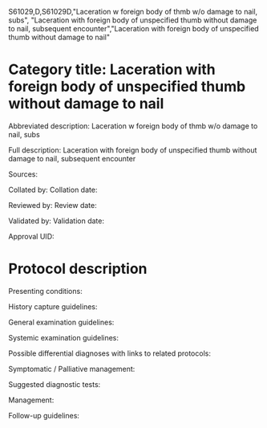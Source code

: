S61029,D,S61029D,"Laceration w foreign body of thmb w/o damage to nail, subs", "Laceration with foreign body of unspecified thumb without damage to nail, subsequent encounter","Laceration with foreign body of unspecified thumb without damage to nail"
# Category title: Laceration with foreign body of unspecified thumb without damage to nail

Abbreviated description: Laceration w foreign body of thmb w/o damage to nail, subs

Full description: Laceration with foreign body of unspecified thumb without damage to nail, subsequent encounter

Sources:

Collated by:
Collation date:

Reviewed by:
Review date:

Validated by:
Validation date:

Approval UID:

# Protocol description

Presenting conditions:

History capture guidelines:

General examination guidelines:

Systemic examination guidelines:

Possible differential diagnoses with links to related protocols:

Symptomatic / Palliative management:

Suggested diagnostic tests:

Management:

Follow-up guidelines:
